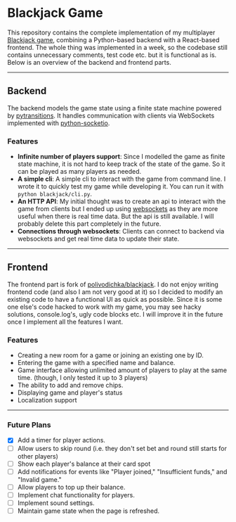 # Blackjack Game

This repository contains the complete implementation of my multiplayer [Blackjack game](https://blackjack.sahinakkaya.dev), combining a Python-based backend with a React-based frontend. The whole thing was implemented in a week, so the codebase still contains unnecessary comments, test code etc. but it is functional as is. Below is an overview of the backend and frontend parts.


---

## Backend

The backend models the game state using a finite state machine powered by [pytransitions](https://github.com/pytransitions/transitions). It handles communication with clients via WebSockets implemented with [python-socketio](https://github.com/miguelgrinberg/python-socketio).

### Features
- **Infinite number of players support**: Since I modelled the game as finite state machine, it is not hard to keep track of the state of the game. So it can be played as many players as needed.
- **A simple cli**: A simple cli to interact with the game from command line. I wrote it to quickly test my game while developing it. You can run it with `python blackjack/cli.py`.
- **An HTTP API**: My initial thought was to create an api to interact with the game from clients but I ended up using [websockets](https://en.wikipedia.org/wiki/WebSocket) as they are more useful when there is real time data. But the api is still available. I will probably delete this part completely in the future.
- **Connections through websockets**: Clients can connect to backend via websockets and get real time data to update their state.

---

## Frontend

The frontend part is fork of [polivodichka/blackjack](https://github.com/polivodichka/blackjack). I do not enjoy writing frontend code (and also I am not very good at it) so I decided to modify an existing code to have a functional UI as quick as possible. Since it is some one else's code hacked to work with my game, you may see hacky solutions, console.log's, ugly code blocks etc. I will improve it in the future once I implement all the features I want.


### Features
- Creating a new room for a game or joining an existing one by ID.
- Entering the game with a specified name and balance.
- Game interface allowing unlimited amount of players to play at the same time. (though, I only tested it up to 3 players)
- The ability to add and remove chips.
- Displaying game and player's status
- Localization support


---


### Future Plans
- [x] Add a timer for player actions.
- [ ] Allow users to skip round (i.e. they don't set bet and round still starts for other players)
- [ ] Show each player's balance at their card spot
- [ ] Add notifications for events like "Player joined," "Insufficient funds," and "Invalid game."
- [ ] Allow players to top up their balance.
- [ ] Implement chat functionality for players.
- [ ] Implement sound settings.
- [ ] Maintain game state when the page is refreshed.
